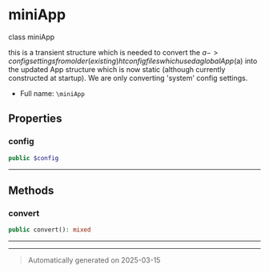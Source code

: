 
# miniApp

class miniApp

this is a transient structure which is needed to convert the $a->config settings
from older (existing) htconfig files which used a global App ($a) into the updated App structure
which is now static (although currently constructed at startup). We are only converting
'system' config settings.

* Full name: `\miniApp`



## Properties


### config



```php
public $config
```






***

## Methods


### convert



```php
public convert(): mixed
```












***


***
> Automatically generated on 2025-03-15
